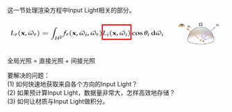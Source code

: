 这一节处理渲染方程中Input Light相关的部分。

![](../assets/69-28-4.png)  

全局光照 = 直接光照 + 间接光照

要解决的问题：   
(1) 如何快速地获取来自各个方向的Input Light？  
(2) 如果预计算Input Light，数据量非常大，怎样高效地存储？      
(3) 如何让材质与Input Light做积分。    